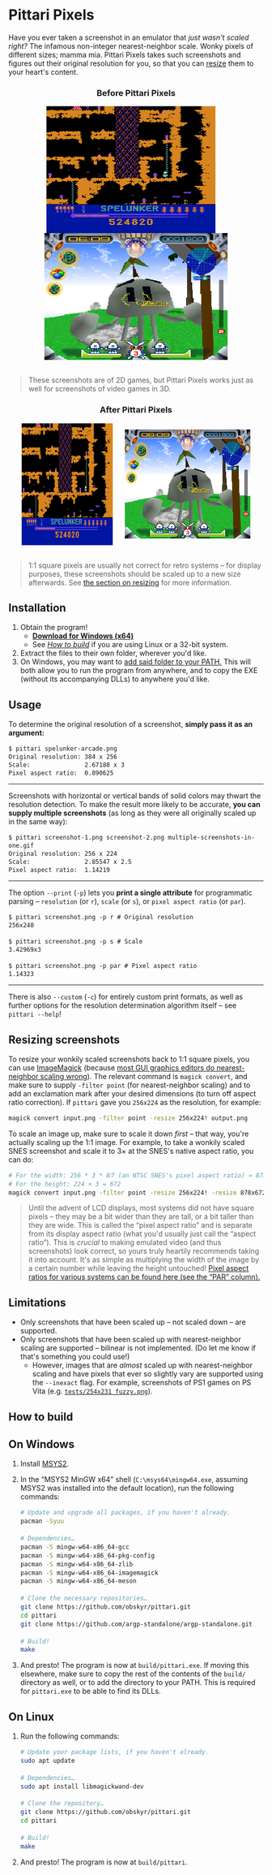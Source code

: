 # Pittari Pixels

Have you ever taken a screenshot in an emulator that *just wasn't scaled right?* The infamous non-integer nearest-neighbor scale. Wonky pixels of different sizes; mamma mia. Pittari Pixels takes such screenshots and figures out their original resolution for you, so that you can [resize](#resizing-screenshots) them to your heart's content.

<h3 align="center">Before Pittari Pixels</h3>

<div align="center">
    <img src="tests/180x240.png" style="height: 250px; vertical-align: middle; image-rendering: pixelated"/>&nbsp;&nbsp;&nbsp;&nbsp;&nbsp;
    <img src="tests/248x215%20fuzzy.png" style="height: 250px; vertical-align: middle; image-rendering: pixelated"/>
</div>
&nbsp;

> These screenshots are of 2D games, but Pittari Pixels works just as well for screenshots of video games in 3D.

<h3 align="center">After Pittari Pixels</h3>

<div align="center">
    <img src="tests/misc/180x240%201x.png" style="vertical-align: middle"/>&nbsp;&nbsp;&nbsp;&nbsp;&nbsp;
    <img src="tests/misc/248x215%20fuzzy%201x.png" style="vertical-align: middle"/>
</div>
&nbsp;

> 1:1 square pixels are usually not correct for retro systems – for display purposes, these screenshots should be scaled up to a new size afterwards. See [the section on resizing](#resizing-screenshots) for more information.

## Installation

1. Obtain the program!
    * **[Download for Windows (x64)](https://github.com/obskyr/pittari/releases/latest/download/pittari_windows_x64.zip)**
    * See *[How to build](#how-to-build)* if you are using Linux or a 32-bit system.
2. Extract the files to their own folder, wherever you'd like.
3. On Windows, you may want to [add said folder to your PATH.](https://stackoverflow.com/a/44272417) This will both allow you to run the program from anywhere, and to copy the EXE (without its accompanying DLLs) to anywhere you'd like.

## Usage

To determine the original resolution of a screenshot, **simply pass it as an argument:**

```console
$ pittari spelunker-arcade.png 
Original resolution: 384 x 256
Scale:               2.67188 x 3
Pixel aspect ratio:  0.890625
```

---

Screenshots with horizontal or vertical bands of solid colors may thwart the resolution detection. To make the result more likely to be accurate, **you can supply multiple screenshots** (as long as they were all originally scaled up in the same way):

```console
$ pittari screenshot-1.png screenshot-2.png multiple-screenshots-in-one.gif
Original resolution: 256 x 224
Scale:               2.85547 x 2.5
Pixel aspect ratio:  1.14219
```

---

The option `--print` (`-p`) lets you **print a single attribute** for programmatic parsing – `resolution` (or `r`), `scale` (or `s`), or `pixel aspect ratio` (or `par`).

```console
$ pittari screenshot.png -p r # Original resolution
256x240

$ pittari screenshot.png -p s # Scale
3.42969x3

$ pittari screenshot.png -p par # Pixel aspect ratio
1.14323
```

---

There is also `--custom` (`-c`) for entirely custom print formats, as well as further options for the resolution determination algorithm itself – see `pittari --help`!

## Resizing screenshots

To resize your wonkily scaled screenshots back to 1:1 square pixels, you can use [ImageMagick](https://imagemagick.org/script/download.php) (because [most GUI graphics editors do nearest-neighbor scaling wrong](tests/Notes%20on%20nearest-neighbor%20scaling/README.md)). The relevant command is `magick convert`, and make sure to supply `-filter point` (for nearest-neighbor scaling) and to add an exclamation mark after your desired dimensions (to turn off aspect ratio correction). If `pittari` gave you `256x224` as the resolution, for example:

```bash
magick convert input.png -filter point -resize 256x224! output.png
```

To scale an image up, make sure to scale it down *first* – that way, you're actually scaling up the 1:1 image. For example, to take a wonkily scaled SNES screenshot and scale it to 3× at the SNES's native aspect ratio, you can do:

```bash
# For the width: 256 * 3 * 8⁄7 (an NTSC SNES's pixel aspect ratio) ≈ 878
# For the height: 224 × 3 = 672
magick convert input.png -filter point -resize 256x224! -resize 878x672! output.png
```

> Until the advent of LCD displays, most systems did not have square pixels – they may be a bit wider than they are tall, or a bit taller than they are wide. This is called the “pixel aspect ratio” and is separate from its display aspect ratio (what you'd usually just call the “aspect ratio”). This is *crucial* to making emulated video (and thus screenshots) look correct, so yours truly heartily recommends taking it into account. It's as simple as multiplying the width of the image by a certain number while leaving the height untouched! [Pixel aspect ratios for various systems can be found here (see the “PAR” column).](https://pineight.com/mw/page/Dot_clock_rates.xhtml)

## Limitations

* Only screenshots that have been scaled up – not scaled down – are supported.
* Only screenshots that have been scaled up with nearest-neighbor scaling are supported – bilinear is not implemented. (Do let me know if that's something you could use!)
    * However, images that are *almost* scaled up with nearest-neighbor scaling and have pixels that ever so slightly vary are supported using the `--inexact` flag. For example, screenshots of PS1 games on PS Vita (e.g. [`tests/254x231 fuzzy.png`](tests/254x231%20fuzzy.png)).

## How to build

## On Windows
1. Install [MSYS2](http://www.msys2.org/).
2. In the “MSYS2 MinGW x64” shell (`C:\msys64\mingw64.exe`, assuming MSYS2 was installed into the default location), run the following commands:
   
    ```bash
    # Update and upgrade all packages, if you haven't already.
    pacman -Syuu

    # Dependencies…
    pacman -S mingw-w64-x86_64-gcc
    pacman -S mingw-w64-x86_64-pkg-config
    pacman -S mingw-w64-x86_64-zlib
    pacman -S mingw-w64-x86_64-imagemagick
    pacman -S mingw-w64-x86_64-meson

    # Clone the necessary repositories…
    git clone https://github.com/obskyr/pittari.git
    cd pittari
    git clone https://github.com/argp-standalone/argp-standalone.git

    # Build!
    make
    ```
3. And presto! The program is now at `build/pittari.exe`. If moving this elsewhere, make sure to copy the rest of the contents of the `build/` directory as well, or to add the directory to your PATH. This is required for `pittari.exe` to be able to find its DLLs.

<!-- Seems like *maybe* this isn't needed?

1. In the regular Windows shell (`cmd.exe`, not PowerShell), assuming MSYS2 was installed into the default location, run the following commands:

    ```cmd
    set PATH=%PATH%C:\msys64\mingw64\bin;
    set PKG_CONFIG_PATH=C:\msys64\mingw64\lib\pkgconfig
    set MAGICK_CODER_MODULE_PATH=C:\msys64\mingw64\lib\[ IMAGEMAGICK DIRECTORY HERE ]\modules-Q16HDRI\coders
    ```
-->

## On Linux

1. Run the following commands:
    ```bash
    # Update your package lists, if you haven't already.
    sudo apt update

    # Dependencies…
    sudo apt install libmagickwand-dev

    # Clone the repository…
    git clone https://github.com/obskyr/pittari.git
    cd pittari

    # Build!
    make
    ```
3. And presto! The program is now at `build/pittari`.
